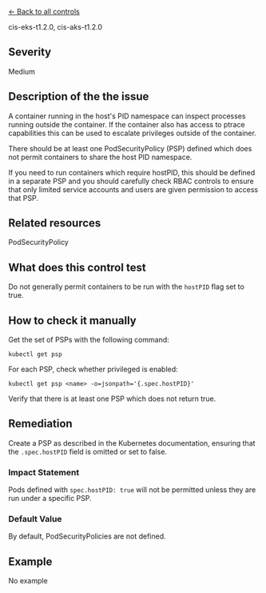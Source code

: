 [← Back to all controls](index.md)


cis-eks-t1.2.0, cis-aks-t1.2.0

## Severity

Medium

## Description of the the issue

A container running in the host's PID namespace can inspect processes running outside the container. If the container also has access to ptrace capabilities this can be used to escalate privileges outside of the container.

 There should be at least one PodSecurityPolicy (PSP) defined which does not permit containers to share the host PID namespace.

 If you need to run containers which require hostPID, this should be defined in a separate PSP and you should carefully check RBAC controls to ensure that only limited service accounts and users are given permission to access that PSP.

## Related resources

PodSecurityPolicy

## What does this control test

Do not generally permit containers to be run with the `hostPID` flag set to true.

## How to check it manually

Get the set of PSPs with the following command:

```
kubectl get psp

```

 For each PSP, check whether privileged is enabled:

```
kubectl get psp <name> -o=jsonpath='{.spec.hostPID}'

```

 Verify that there is at least one PSP which does not return true.

## Remediation

Create a PSP as described in the Kubernetes documentation, ensuring that the `.spec.hostPID` field is omitted or set to false.

### Impact Statement

Pods defined with `spec.hostPID: true` will not be permitted unless they are run under a specific PSP.

### Default Value

By default, PodSecurityPolicies are not defined.

## Example

No example
